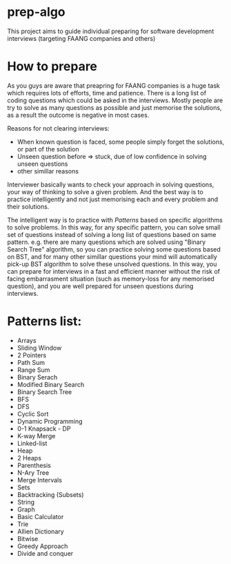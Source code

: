 # prep-algo
This project aims to guide individual preparing for software development interviews (targeting FAANG companies and others)

# How to prepare
As you guys are aware that preapring for FAANG companies is a huge task which requires lots of efforts, time and patience. There is a long list of coding questions which could be asked in the interviews. Mostly people are try to solve as many questions as possible and just memorise the solutions, as a result the outcome is negative in most cases.

Reasons for not clearing interviews:
- When known question is faced, some people simply forget the solutions, or part of the solution 
- Unseen question before => stuck, due of low confidence in solving unseen questions
- other simillar reasons


Interviewer basically wants to check your approach in solving questions, your way of thinking to solve a given problem. And the best way is to practice intelligently and not just memorising each and every problem and their solutions. 

The intelligent way is to practice with *Patterns* based on specific algorithms to solve problems. In this way, for any specific pattern, you can solve small set of questions instead of solving a long list of questions based on same pattern. e.g. there are many questions which are solved using "Binary Search Tree" algorithm, so you can practice solving some questions based on BST, and for many other simillar questions your mind will automatically pick-up BST algorithm to solve these unsolved questions. In this way, you can prepare for interviews in a fast and efficient manner without the risk of facing embarrasment situation (such as memory-loss for any memorised question), and you are well prepared for unseen questions during interviews.

# Patterns list:
- Arrays
- Sliding Window
- 2 Pointers
- Path Sum
- Range Sum
- Binary Serach
- Modified Binary Search
- Binary Search Tree
- BFS
- DFS
- Cyclic Sort
- Dynamic Programming
- 0-1 Knapsack - DP
- K-way Merge
- Linked-list
- Heap
- 2 Heaps
- Parenthesis
- N-Ary Tree
- Merge Intervals
- Sets
- Backtracking (Subsets)
- String
- Graph
- Basic Calculator
- Trie
- Allien Dictionary
- Bitwise
- Greedy Approach
- Divide and conquer



